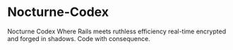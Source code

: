 # Nocturne-Codex
Nocturne Codex Where Rails meets ruthless efficiency real-time encrypted and forged in shadows. Code with consequence.
